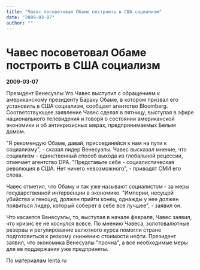 ```yaml
---
title: "Чавес посоветовал Обаме построить в США социализм"
date: "2009-03-07"
author: ""
---
```


# Чавес посоветовал Обаме построить в США социализм

**2009-03-07** 

Президент Венесуэлы Уго Чавес выступил с обращением к американскому президенту Бараку Обаме, в котором призвал его установить в США социализм, сообщает агентство Bloomberg. Соответствующее заявление Чавес сделал в пятницу, выступая в эфире национального телевидения и говоря о состоянии американской экономики и об антикризисных мерах, предпринимаемых Белым домом.

"Я рекомендую Обаме, давай, присоединяйся к нам на пути к социализму", - сказал лидер Венесуэлы. Чавес высказал мнение, что социализм - единственный способ выхода из глобальной рецессии, отмечает агентство DPA. "Представьте себе - социалистическая революция в США. Нет ничего невозможного", - приводят СМИ его слова.

Чавес отметил, что Обаму и так уже называют социалистом - за меры государственной интервенции в экономике. "Империи, несущей убийства и геноцид, должен прийти конец, однажды у нее должен появиться лидер, который соберет в себе все лучшее", - заявил он.

Что касается Венесуэлы, то, выступая в начале февраля, Чавес заявил, что кризис ее не коснулся вовсе. По мнению Чавеса, золотовалютные резервы и регулирование валютного курса помогли стране подготовиться к резкому снижению стоимости нефти. Президент заявил, что экономика Венесуэлы "прочна", а все необходимые меры для ее поддержания уже предприняты.

По материалам lenta.ru
